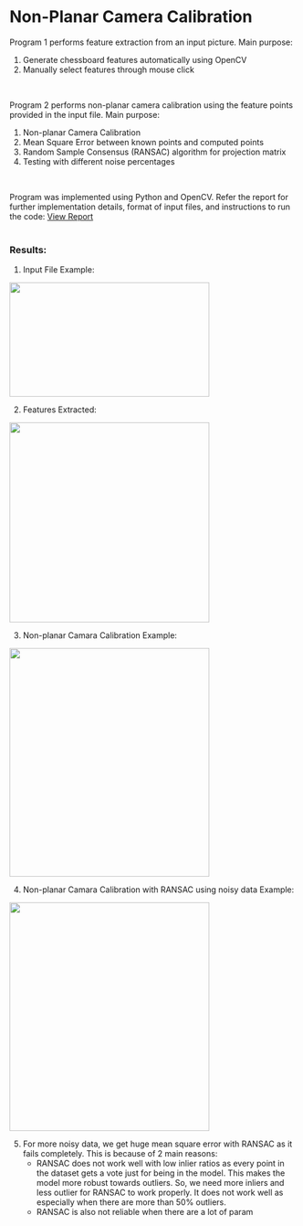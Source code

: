 # Non-Planar Camera Calibration

Program 1 performs feature extraction from an input picture. Main purpose:
1. Generate chessboard features automatically using OpenCV
2. Manually select features through mouse click
<br/>

Program 2 performs non-planar camera calibration using the feature points provided in the input file. Main purpose:
1. Non-planar Camera Calibration
2. Mean Square Error between known points and computed points
3. Random Sample Consensus (RANSAC) algorithm for projection matrix
4. Testing with different noise percentages
<br/>

Program was implemented using Python and OpenCV. Refer the report for further implementation details, format of input files, and instructions to run the code:
<a href="https://github.com/chandnii7/CameraCalibration/blob/main/doc/Report_A4_Chandni_Patel.pdf">View Report</a>
<br/><br/>

### Results:
1. Input File Example:
<img src="https://github.com/chandnii7/CameraCalibration/blob/main/data/out1.jpg" height="200" width="350"/>
<br/>

2. Features Extracted:
<img src="https://github.com/chandnii7/CameraCalibration/blob/main/data/out.jpg" height="350" width="350"/>
<br/>

3. Non-planar Camara Calibration Example:
<img src="https://github.com/chandnii7/CameraCalibration/blob/main/data/out2.jpg" height="400" width="350"/>
<br/>

4. Non-planar Camara Calibration with RANSAC using noisy data Example:
<img src="https://github.com/chandnii7/CameraCalibration/blob/main/data/out3.jpg" height="400" width="350"/>
<br/>

5. For more noisy data, we get huge mean square error with RANSAC as it fails completely. This is because of 2 main reasons:
   * RANSAC does not work well with low inlier ratios as every point in the dataset gets a vote just for being in the model. This makes the model more robust towards outliers. So, we need more inliers and less outlier for RANSAC to work properly. It does not work well as especially when there are more than 50% outliers.
   * RANSAC is also not reliable when there are a lot of param



